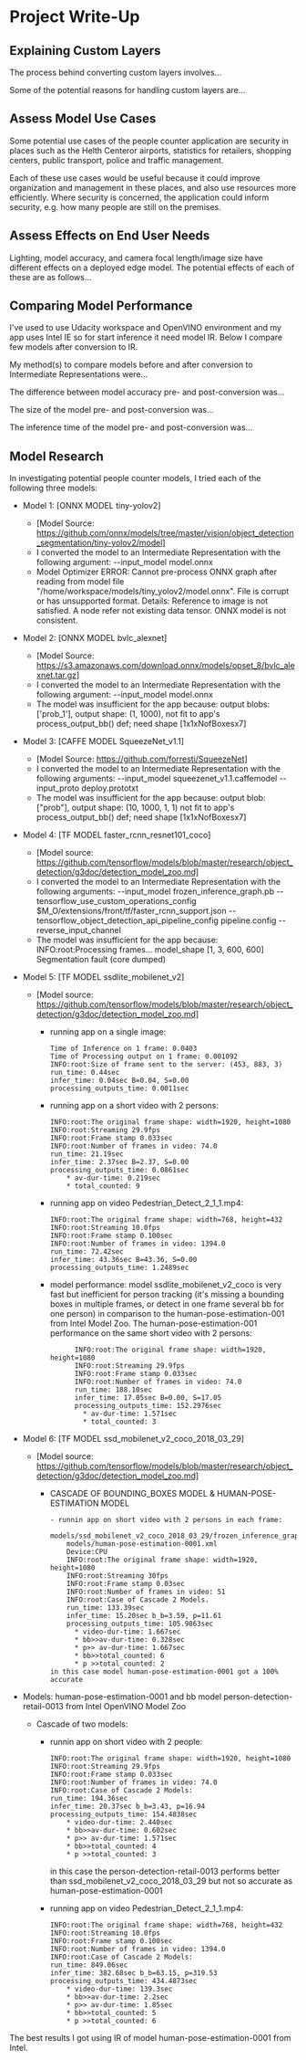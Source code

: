 # Project Write-Up

## Explaining Custom Layers

The process behind converting custom layers involves...

Some of the potential reasons for handling custom layers are...

## Assess Model Use Cases

Some potential use cases of the people counter application are security in places such as the Helth Centeror airports, statistics for retailers, shopping centers, public transport, police and traffic management.

Each of these use cases would be useful because it could improve organization and management in these places, and also use resources more efficiently. Where security is concerned, the application could inform security, e.g. how many people are still on the premises.

## Assess Effects on End User Needs

Lighting, model accuracy, and camera focal length/image size have different effects on a
deployed edge model. The potential effects of each of these are as follows...

## Comparing Model Performance
I've used to use Udacity workspace and OpenVINO environment and my app uses Intel IE so for start inference it need model IR. Below I compare few models after conversion to IR.

My method(s) to compare models before and after conversion to Intermediate Representations
were...

The difference between model accuracy pre- and post-conversion was...

The size of the model pre- and post-conversion was...

The inference time of the model pre- and post-conversion was...

## Model Research

In investigating potential people counter models, I tried each of the following three models:

- Model 1: [ONNX MODEL tiny-yolov2]
  - [Model Source: https://github.com/onnx/models/tree/master/vision/object_detection_segmentation/tiny-yolov2/model]
  - I converted the model to an Intermediate Representation with the following argument: --input_model model.onnx
  - Model Optimizer ERROR: Cannot pre-process ONNX graph after reading from model file "/home/workspace/models/tiny_yolov2/model.onnx". File is corrupt or has unsupported format. 
Details: Reference to image is not satisfied. A node refer not existing data tensor. ONNX model is not consistent.
  
- Model 2: [ONNX MODEL bvlc_alexnet]
  - [Model Source: https://s3.amazonaws.com/download.onnx/models/opset_8/bvlc_alexnet.tar.gz]
  - I converted the model to an Intermediate Representation with the following argument: --input_model model.onnx
  - The model was insufficient for the app because: output blobs: ['prob_1'], output shape: (1, 1000), not fit to app's process_output_bb() def; need shape [1x1xNofBoxesx7]

- Model 3: [CAFFE MODEL SqueezeNet_v1.1]
  - [Model Source: https://github.com/forresti/SqueezeNet]
  - I converted the model to an Intermediate Representation with the following arguments: --input_model squeezenet_v1.1.caffemodel --input_proto deploy.prototxt
  - The model was insufficient for the app because: output blob: ["prob"], output shape: (10, 1000, 1, 1) not fit to app's process_output_bb() def; need shape [1x1xNofBoxesx7]

- Model 4: [TF MODEL faster_rcnn_resnet101_coco]
  - [Model source: https://github.com/tensorflow/models/blob/master/research/object_detection/g3doc/detection_model_zoo.md]
  - I converted the model to an Intermediate Representation with the following arguments: --input_model frozen_inference_graph.pb --tensorflow_use_custom_operations_config $M_O/extensions/front/tf/faster_rcnn_support.json  --tensorflow_object_detection_api_pipeline_config pipeline.config --reverse_input_channel
  - The model was insufficient for the app because: INFO:root:Processing frames...   model_shape [1, 3, 600, 600]   Segmentation fault (core dumped)

- Model 5: [TF MODEL ssdlite_mobilenet_v2]
  - [Model source: https://github.com/tensorflow/models/blob/master/research/object_detection/g3doc/detection_model_zoo.md]
    - running app on a single image:
  
          Time of Inference on 1 frame: 0.0403   
          Time of Processing output on 1 frame: 0.001092  
          INFO:root:Size of frame sent to the server: (453, 883, 3)    
          run_time: 0.44sec    
          infer_time: 0.04sec B=0.04, S=0.00
          processing_outputs_time: 0.0011sec
    
    - running app on a short video with 2 persons:

          INFO:root:The original frame shape: width=1920, height=1080
          INFO:root:Streaming 29.9fps
          INFO:root:Frame stamp 0.033sec
          INFO:root:Number of frames in video: 74.0
          run_time: 21.19sec
          infer_time: 2.37sec B=2.37, S=0.00
          processing_outputs_time: 0.0861sec
              * av-dur-time: 0.219sec
              * total_counted: 9
    
    - running app on video Pedestrian_Detect_2_1_1.mp4:

          INFO:root:The original frame shape: width=768, height=432
          INFO:root:Streaming 10.0fps
          INFO:root:Frame stamp 0.100sec
          INFO:root:Number of frames in video: 1394.0
          run_time: 72.42sec
          infer_time: 43.36sec B=43.36, S=0.00
          processing_outputs_time: 1.2489sec
    
    - model performance: 
        model ssdlite_mobilenet_v2_coco is very fast but inefficient for person tracking (it's missing a bounding boxes in multiple frames, or detect in one frame several bb for one person) in comparison to the human-pose-estimation-001 from Intel Model Zoo.  The human-pose-estimation-001 performance on the same short video with 2 persons:
  
                INFO:root:The original frame shape: width=1920, height=1080
                INFO:root:Streaming 29.9fps
                INFO:root:Frame stamp 0.033sec
                INFO:root:Number of frames in video: 74.0
                run_time: 188.10sec
                infer_time: 17.05sec B=0.00, S=17.05
                processing_outputs_time: 152.2976sec
                  * av-dur-time: 1.571sec
                  * total_counted: 3
    
- Model 6: [TF MODEL ssd_mobilenet_v2_coco_2018_03_29]
  - [Model source: https://github.com/tensorflow/models/blob/master/research/object_detection/g3doc/detection_model_zoo.md]

    - CASCADE OF BOUNDING_BOXES MODEL & HUMAN-POSE-ESTIMATION MODEL
  
          - runnin app on short video with 2 persons in each frame:
              models/ssd_mobilenet_v2_coco_2018_03_29/frozen_inference_graph.xml
              models/human-pose-estimation-0001.xml
              Device:CPU
              INFO:root:The original frame shape: width=1920, height=1080
              INFO:root:Streaming 30fps
              INFO:root:Frame stamp 0.03sec
              INFO:root:Number of frames in video: 51
              INFO:root:Case of Cascade 2 Models.
              run_time: 133.39sec
              infer_time: 15.20sec b_b=3.59, p=11.61
              processing_outputs_time: 105.9863sec
                * video-dur-time: 1.667sec
                * bb>>av-dur-time: 0.328sec
                * p>> av-dur-time: 1.667sec
                * bb>>total_counted: 6
                * p >>total_counted: 2
          in this case model human-pose-estimation-0001 got a 100% accurate

- Models: human-pose-estimation-0001 and bb model person-detection-retail-0013 from Intel OpenVINO Model Zoo
     
    - Cascade of two models:
  
        - runnin app on short video with 2 people:
    
              INFO:root:The original frame shape: width=1920, height=1080
              INFO:root:Streaming 29.9fps
              INFO:root:Frame stamp 0.033sec
              INFO:root:Number of frames in video: 74.0
              INFO:root:Case of Cascade 2 Models:
              run_time: 194.36sec
              infer_time: 20.37sec b_b=3.43, p=16.94
              processing_outputs_time: 154.4838sec
                  * video-dur-time: 2.440sec
                  * bb>>av-dur-time: 0.602sec
                  * p>> av-dur-time: 1.571sec
                  * bb>>total_counted: 4
                  * p >>total_counted: 3
          in this case the person-detection-retail-0013 performs better than ssd_mobilenet_v2_coco_2018_03_29 but not so accurate as human-pose-estimation-0001 
   
        - running app on video Pedestrian_Detect_2_1_1.mp4:
    
              INFO:root:The original frame shape: width=768, height=432
              INFO:root:Streaming 10.0fps
              INFO:root:Frame stamp 0.100sec
              INFO:root:Number of frames in video: 1394.0
              INFO:root:Case of Cascade 2 Models:
              run_time: 849.06sec
              infer_time: 382.68sec b_b=63.15, p=319.53
              processing_outputs_time: 434.4873sec
                  * video-dur-time: 139.3sec
                  * bb>>av-dur-time: 2.2sec
                  * p>> av-dur-time: 1.85sec
                  * bb>>total_counted: 5
                  * p >>total_counted: 6

The best results I got using IR of model human-pose-estimation-0001 from Intel. 
